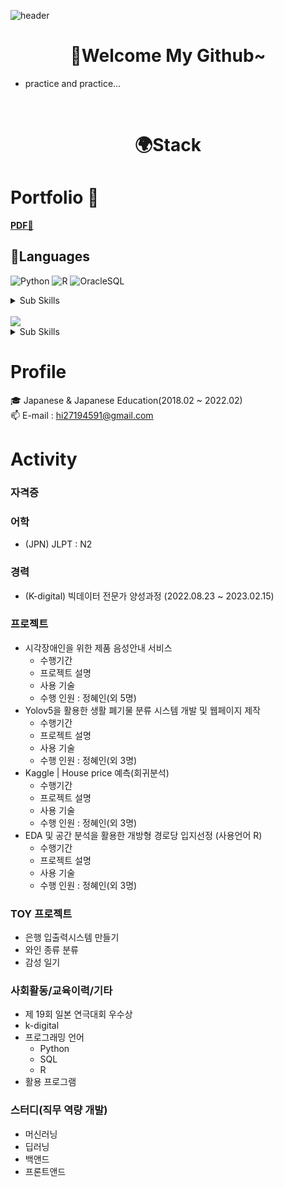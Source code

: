 ![header](https://capsule-render.vercel.app/api?type=waving&color=auto&height=200&section=header&text=HelloWorld!😃😃&fontSize=50&animation=twinkling)

# <div align = 'center'>🎈Welcome My Github~</div>
- practice and practice...
<br>

# <div align = 'center'>🌍Stack</div>


# Portfolio 📰
 **[PDF📘](https://drive.google.com/file/d/1xTXLGQFHrSpJ2h-TSAC3kbYKlY40LMJB/view?usp=sharing)**


## 🌈Languages

![Python](https://img.shields.io/badge/-Python-3178C6?style=flat-square&logo=Python&logoColor=white)
![R](https://img.shields.io/badge/-R-A8B9CC?style=flat-square&logo=R&logoColor=black)
![OracleSQL](https://img.shields.io/badge/-Oracle-FD5750?style=flat-square&logo=Oracle&logoColor=white)

<details>
<summary>Sub Skills</summary>
<p></p>
 javascript, react
</details>

<br>
<img src="https://img.shields.io/badge/Flask-000000?style=flat-square&logo=flask&logoColor=white">

<details>
<summary>Sub Skills</summary>
<p></p>
<img src="https://img.shields.io/badge/html5-E34F26?style=flat-square&logo=html5&logoColor=white">
<img src="https://img.shields.io/badge/css-1572B6?style=flat-square&logo=css3&logoColor=white">
<img src="https://img.shields.io/badge/django-092E20?style=flat-square&logo=django&logoColor=white">
<img src="https://img.shields.io/badge/bootstrap-7952B3?style=flat-square&logo=bootstrap&logoColor=white">
</details>

# Profile
🎓 Japanese & Japanese Education(2018.02 ~ 2022.02)
<br>
📫 E-mail : hi27194591@gmail.com
<br>


# Activity

### 자격증

<!-- - ADSP(Advanced Data Analytics Semi-Professional) -->

### 어학
- (JPN) JLPT : N2

### 경력

- (K-digital) 빅데이터 전문가 양성과정 (2022.08.23 ~ 2023.02.15)



### 프로젝트
- 시각장애인을 위한 제품 음성안내 서비스
    - 수행기간
    - 프로젝트 설명
    - 사용 기술
    - 수행 인원 : 정혜인(외 5명)  
- Yolov5을 활용한 생활 폐기물 분류 시스템 개발 및 웹페이지 제작 
    - 수행기간
    - 프로젝트 설명
    - 사용 기술
    - 수행 인원 : 정혜인(외 3명)
- Kaggle | House price 예측(회귀분석)
    - 수행기간
    - 프로젝트 설명
    - 사용 기술
    - 수행 인원 : 정혜인(외 3명)
- EDA 및 공간 분석을 활용한 개방형 경로당 입지선정 (사용언어 R) 
    - 수행기간
    - 프로젝트 설명
    - 사용 기술 
    - 수행 인원 : 정혜인(외 3명)


### TOY 프로젝트
- 은행 입출력시스템 만들기
- 와인 종류 분류
- 감성 일기

### 사회활동/교육이력/기타
- 제 19회 일본 연극대회 우수상
- k-digital 
- 프로그래밍 언어 
    - Python 
    - SQL
    - R
- 활용 프로그램 

### 스터디(직무 역량 개발)
- 머신러닝
- 딥러닝
- 백앤드 
- 프론트앤드 

    
    
